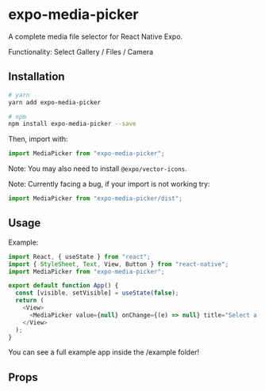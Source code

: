 # expo-media-picker

A complete media file selector for React Native Expo.

Functionality: Select Gallery / Files / Camera



<!-- ![Fade example gif](https://user-images.githubusercontent.com/6455018/71566445-b0982780-2a85-11ea-96f9-2519dc33930d.gif) -->

## Installation

```bash
# yarn
yarn add expo-media-picker

# npm
npm install expo-media-picker --save
```

Then, import with:

```js
import MediaPicker from "expo-media-picker";
```
Note:
You may also need to install `@expo/vector-icons`.

Note:
Currently facing a bug, if your import is not working try: 
```js
import MediaPicker from "expo-media-picker/dist";
```

## Usage

Example:

```js
import React, { useState } from "react";
import { StyleSheet, Text, View, Button } from "react-native";
import MediaPicker from "expo-media-picker";

export default function App() {
  const [visible, setVisible] = useState(false);
  return (
    <View>
      <MediaPicker value={null} onChange={(e) => null} title="Select a file" />
    </View>
  );
}
```

You can see a full example app inside the /example folder!

## Props

<!-- | Prop        | Required? | Type                         | Description                                                                                                                                     |
| ----------- | --------- | ---------------------------- | ----------------------------------------------------------------------------------------------------------------------------------------------- |
| `visible`   | false     | boolean                      | Show the children of `<MediaPicker>`.                                                                                                           |
| `direction` | false     | string                       | Can be `"up"` or `"down"`. When the child component fades in there's an optional subtle translation that you can apply with `"up"` or `"down"`. |
| `duration`  | false     | number                       | The amount of time in milliseconds the fade transition should take.                                                                             |
| `style`     | false     | React Native Style or Object | Applies style a view around the faded child components                                                                                          | -->
